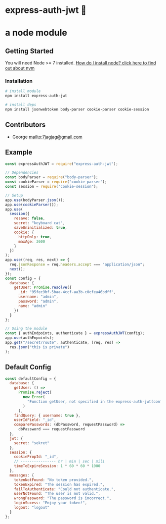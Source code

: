 # express-auth-jwt 🚓

# a node module

## Getting Started

You will need Node >= 7 installed. [How do I install node? click here to find out about nvm](https://github.com/creationix/nvm#installation)

### Installation

```sh
# install module
npm install express-auth-jwt

# install deps
npm install jsonwebtoken body-parser cookie-parser cookie-session
```

## Contributors

- George <mailto:7jagjag@gmail.com>

## Example

```js
const expressAuthJWT = require("express-auth-jwt");

// Dependencies
const bodyParser = require("body-parser");
const cookieParser = require("cookie-parser");
const session = require("cookie-session");

// Setup
app.use(bodyParser.json());
app.use(cookieParser());
app.use(
  session({
    resave: false,
    secret: "keyboard cat",
    saveUninitialized: true,
    cookie: {
      httpOnly: true,
      maxAge: 3600
    }
  })
);
app.use((req, res, next) => {
  req.jsonResponse = req.headers.accept === "application/json";
  next();
});
const config = {
  database: {
    getUser: Promise.resolve({
      _id: "95fec9bf-5baa-4ccf-aa3b-c0cfea46bdff",
      username: "admin",
      password: "admin",
      name: "admin"
    })
  }
};

// Using the module
const { authEndpoints, authenticate } = expressAuthJWT(config);
app.use(authEnpoints);
app.get("/secret/route", authenticate, (req, res) =>
  res.json("this is private")
);
```

## Default Config

```js
const defaultConfig = {
  database: {
    getUser: () =>
      Promise.reject(
        new Error(
          "Function getUser, not specified in the express-auth-jwt(config)"
        )
      ),
    findQuery: { username: true },
    userIdField: "_id",
    comparePasswords: (dbPassword, requestPassword) =>
      dbPassword === requestPassword
  },
  jwt: {
    secret: "sekret"
  },
  session: {
    cookiePropId: "_id",
    // ---------------- hr | min | sec | mili
    timeToExpireSession: 1 * 60 * 60 * 1000
  },
  messages: {
    tokenNotFound: "No token provided.",
    tokenExpired: "The session has expired.",
    failToAuthenticate: "Could not authenticate.",
    userNotFound: "The user is not valid.",
    wrongPassword: "The password is incorrect.",
    loginSucess: "Enjoy your token!",
    logout: "logout"
  }
};
```
